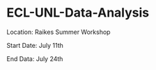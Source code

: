 # ECL-UNL-Data-Analysis

Location: Raikes Summer Workshop

Start Date: July 11th

End Data: July 24th
